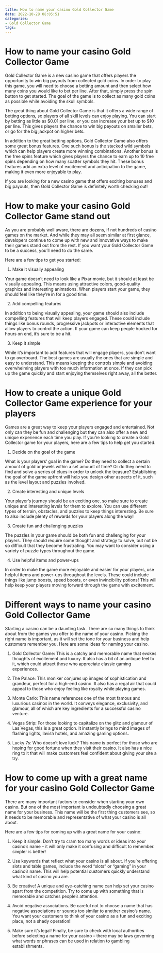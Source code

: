 ```yaml
---
title: How to name your casino Gold Collector Game
date: 2022-10-28 08:05:51
categories:
- Gold Collector Game
tags:
---
```



#  How to name your casino Gold Collector Game

Gold Collector Game is a new casino game that offers players the opportunity to win big payouts from collected gold coins. In order to play this game, you will need to choose a betting amount and then select how many coins you would like to bet per line. After that, simply press the spin button to get started. The goal of the game is to collect as many gold coins as possible while avoiding the skull symbols.

The great thing about Gold Collector Game is that it offers a wide range of betting options, so players of all skill levels can enjoy playing. You can start by betting as little as $0.01 per line, or you can increase your bet up to $10 per line. This gives players the chance to win big payouts on smaller bets, or go for the big jackpot on higher bets.

In addition to the great betting options, Gold Collector Game also offers some great bonus features. One such bonus is the stacked wild symbols which can help players create more winning combinations. Another bonus is the free spins feature which gives players the chance to earn up to 10 free spins depending on how many scatter symbols they hit. These bonus features add an extra level of excitement and anticipation to the game, making it even more enjoyable to play.

If you are looking for a new casino game that offers exciting bonuses and big payouts, then Gold Collector Game is definitely worth checking out!

#  How to make your casino Gold Collector Game stand out

As you are probably well aware, there are dozens, if not hundreds of casino games on the market. And while they may all seem similar at first glance, developers continue to come up with new and innovative ways to make their games stand out from the rest. If you want your Gold Collector Game to be a success, you’ll need to do the same.

Here are a few tips to get you started:

1. Make it visually appealing

Your game doesn’t need to look like a Pixar movie, but it should at least be visually appealing. This means using attractive colors, good-quality graphics and interesting animations. When players start your game, they should feel like they’re in for a good time.

2. Add compelling features

In addition to being visually appealing, your game should also include compelling features that will keep players engaged. These could include things like bonus rounds, progressive jackpots or interactive elements that allow players to control the action. If your game can keep people hooked for hours on end, it’s sure to be a hit.

3. Keep it simple

While it’s important to add features that will engage players, you don’t want to go overboard. The best games are usually the ones that are simple and easy to understand. This means keeping the controls simple and avoiding overwhelming players with too much information at once. If they can pick up the game quickly and start enjoying themselves right away, all the better.

#  How to create a unique Gold Collector Game experience for your players

Games are a great way to keep your players engaged and entertained. Not only can they be fun and challenging but they can also offer a new and unique experience each time you play. If you’re looking to create a Gold Collector game for your players, here are a few tips to help get you started.

1. Decide on the goal of the game

What is your players’ goal in the game? Do they need to collect a certain amount of gold or jewels within a set amount of time? Or do they need to find and solve a series of clues in order to unlock the treasure? Establishing the goal of the game upfront will help you design other aspects of it, such as the level layout and puzzles involved.

2. Create interesting and unique levels

Your player’s journey should be an exciting one, so make sure to create unique and interesting levels for them to explore. You can use different types of terrain, obstacles, and puzzles to keep things interesting. Be sure to also include plenty of rewards for your players along the way!

3. Create fun and challenging puzzles

The puzzles in your game should be both fun and challenging for your players. They should require some thought and strategy to solve, but not be so difficult that they become frustrating. You may want to consider using a variety of puzzle types throughout the game.

4. Use helpful items and power-ups

In order to make the game more enjoyable and easier for your players, use helpful items and power-ups throughout the levels. These could include things like jump boosts, speed boosts, or even invincibility potions! This will help keep your players moving forward through the game with excitement.

#  Different ways to name your casino Gold Collector Game 

Starting a casino can be a daunting task. There are so many things to think about from the games you offer to the name of your casino. Picking the right name is important, as it will set the tone for your business and help customers remember you. Here are some ideas for naming your casino.

1. Gold Collector Game: This is a catchy and memorable name that evokes thoughts of excitement and luxury. It also has a bit of an antique feel to it, which could attract those who appreciate classic gaming experiences.

2. The Palace: This moniker conjures up images of sophistication and grandeur, perfect for a high-end casino. It also has a regal air that could appeal to those who enjoy feeling like royalty while playing games.

3. Monte Carlo: This name references one of the most famous and luxurious casinos in the world. It conveys elegance, exclusivity, and glamour, all of which are key ingredients for a successful casino venture.

4. Vegas Strip: For those looking to capitalize on the glitz and glamour of Las Vegas, this is a great option. It instantly brings to mind images of flashing lights, lavish hotels, and amazing gaming options.

5. Lucky 7s: Who doesn’t love luck? This name is perfect for those who are hoping for good fortune when they visit their casino. It also has a nice ring to it that will make customers feel confident about giving your site a try.

#  How to come up with a great name for your casino Gold Collector Game

 

There are many important factors to consider when starting your own casino. But one of the most important is undoubtedly choosing a great name for your business. This name will be the first thing customers see, so it needs to be memorable and representative of what your casino is all about.

Here are a few tips for coming up with a great name for your casino:

1. Keep it simple. Don’t try to cram too many words or ideas into your casino’s name – it will only make it confusing and difficult to remember. simpler is better!

2. Use keywords that reflect what your casino is all about. If you’re offering slots and table games, include the word “slots” or “gaming” in your casino’s name. This will help potential customers quickly understand what kind of casino you are.

3. Be creative! A unique and eye-catching name can help set your casino apart from the competition. Try to come up with something that is memorable and catches people’s attention.

4. Avoid negative associations. Be careful not to choose a name that has negative associations or sounds too similar to another casino’s name. You want your customers to think of your casino as a fun and exciting place, not a shady operation!

5. Make sure it’s legal! Finally, be sure to check with local authorities before selecting a name for your casino – there may be laws governing what words or phrases can be used in relation to gambling establishments.